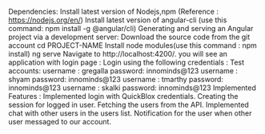 Dependencies:
Install latest version of Nodejs,npm (Reference : https://nodejs.org/en/) Install latest version of angular-cli (use this command: npm install -g @angular/cli)
Generating and serving an Angular project via a development server:
Download the source code from the git account
cd PROJECT-NAME
Install node modules(use this command : npm install)
ng serve
Navigate to http://localhost:4200/.
you will see an application with login page :
Login using the following credentials :
Test accounts:
username : gregalla password: innominds@123
username : shyam password: innominds@123
username : tmarthy password: innominds@123
username : skalki password: innominds@123
Implemented Features :
Implemented login with QuickBlox credentials.
Creating the session for logged in user.
Fetching the users from the API.
Implemented chat with other users in the users list.
Notification for the user when other user messaged to our account.
